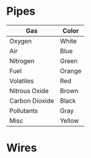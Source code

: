 # Pipes

| Gas | Color |
|-----|-------|
| Oxygen | White |
| Air | Blue |
| Nitrogen | Green |
| Fuel | Orange |
| Volatiles | Red |
| Nitrous Oxide | Brown |
| Carbon Dioxide | Black |
| Pollutants | Gray |
| Misc | Yellow |

# Wires

